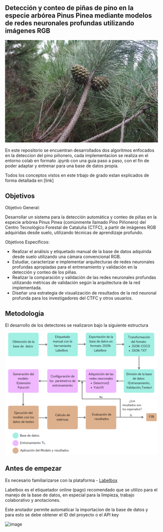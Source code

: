 ## Detección y conteo de piñas de pino en la especie arbórea Pinus Pinea mediante modelos de redes neuronales profundas utilizando imágenes RGB


<img src="/docs/piña.JPG" alt="fruto piña de pino"/>

En este repositorio se encuentran desarrollados dos algoritmos enfocados en la deteccion del pino piñonero, cada implementacion se realiza en el entorno colab en formato .ipynb con una guia paso a paso, con el fin de poder adaptar y entrenar para una base de datos propia.

Todos los conceptos vistos en este trbajo de grado estan explicados de forma detallada en [link]

## Objetivos

Objetivo General:

Desarrollar un sistema para la detección automática y conteo de piñas en la especie arbórea Pinus Pinea (comúnmente llamado Pino Piñonero) del Centro Tecnológico Forestal de Cataluña (CTFC), a partir de imágenes RGB adquiridas desde suelo, utilizando técnicas de aprendizaje profundo.

Objetivos Específicos:
 * Realizar el análisis y etiquetado manual de la base de datos adquirida desde suelo utilizando una cámara convencional RGB.
 * Estudiar, caracterizar e implementar arquitecturas de redes neuronales profundas apropiadas para el entrenamiento y validación en la detección y conteo de los piñas.
 * Realizar la comparación y validación de las redes neuronales profundas utilizando métricas de validación según la arquitectura de la red implementada.
 * Diseñar una estrategia de visualización de resultados de la red neuronal profunda para los investigadores del CTFC y otros usuarios.

## Metodologia 

El desarrollo de los detectores se realizaron bajo la siguiente estructura

<img src="/docs/metodologia.png" alt="Metodologia"/>

## Antes de empezar 

Es necesario familiarizarse con la plataforma - [Labelbox](https://labelbox.com/) 

Labelbox es el etiquetador online (pago) recomendado que se utilizo para el manejo de la base de datos, en especial para la limpieza, trabajo colaborativo y anotaciones.

Este anotador permite automaticar la importacion de la base de datos y para esto se debe obtener el ID del proyecto o el API key

![image](https://user-images.githubusercontent.com/58084716/186775756-c9b8d903-9c1d-40a6-bac9-d01b7cea6df5.png)



